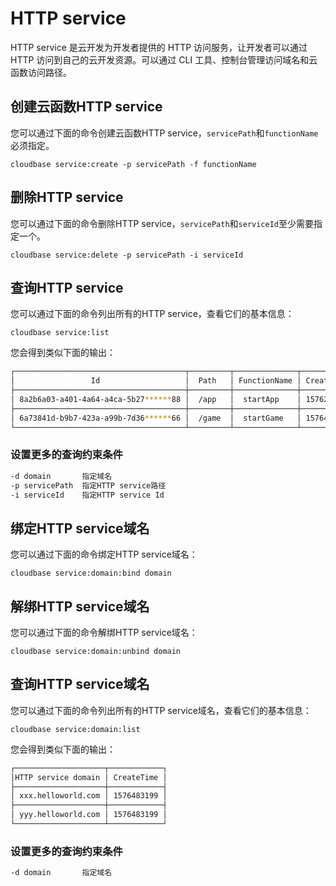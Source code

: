 # HTTP service

HTTP service 是云开发为开发者提供的 HTTP 访问服务，让开发者可以通过 HTTP 访问到自己的云开发资源。可以通过 CLI 工具、控制台管理访问域名和云函数访问路径。

## 创建云函数HTTP service
您可以通过下面的命令创建云函数HTTP service，`servicePath`和`functionName`必须指定。

```
cloudbase service:create -p servicePath -f functionName
```

## 删除HTTP service
您可以通过下面的命令删除HTTP service，`servicePath`和`serviceId`至少需要指定一个。

```
cloudbase service:delete -p servicePath -i serviceId
```

## 查询HTTP service
您可以通过下面的命令列出所有的HTTP service，查看它们的基本信息：

```
cloudbase service:list
```

您会得到类似下面的输出：

```sh
┌──────────────────────────────────────┬─────────┬──────────────┬────────────┐
│                 Id                   │  Path   │ FunctionName │ CreateTime │
├──────────────────────────────────────┼─────────┼──────────────┼────────────┤
│ 8a2b6a03-a401-4a64-a4ca-5b27******88 │  /app   │  startApp    │ 1576219108 │
├──────────────────────────────────────┼─────────┼──────────────┼────────────┤
│ 6a73841d-b9b7-423a-a99b-7d36******66 │  /game  │  startGame   │ 1576480442 │
└──────────────────────────────────────┴─────────┴──────────────┴────────────┘
```

### 设置更多的查询约束条件

```sh
-d domain       指定域名    
-p servicePath  指定HTTP service路径
-i serviceId    指定HTTP service Id
```

## 绑定HTTP service域名
您可以通过下面的命令绑定HTTP service域名：

```
cloudbase service:domain:bind domain
```

## 解绑HTTP service域名
您可以通过下面的命令解绑HTTP service域名：

```
cloudbase service:domain:unbind domain
```

## 查询HTTP service域名
您可以通过下面的命令列出所有的HTTP service域名，查看它们的基本信息：

```
cloudbase service:domain:list
```

您会得到类似下面的输出：

```sh
┌────────────────────┬────────────┐
│HTTP service domain │ CreateTime │
├────────────────────┼────────────┤
│ xxx.helloworld.com │ 1576483199 │
├────────────────────┼────────────┤
│ yyy.helloworld.com │ 1576483199 │
└────────────────────┴────────────┘
```

### 设置更多的查询约束条件

```sh
-d domain       指定域名
```